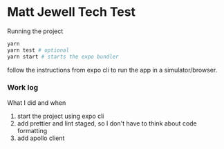 # Matt Jewell Tech Test

Running the project

```bash
yarn
yarn test # optional
yarn start # starts the expo bundler
```

follow the instructions from expo cli to run the app in a simulator/browser.

### Work log

What I did and when

1. start the project using expo cli
1. add prettier and lint staged, so I don't have to think about code formatting
1. add apollo client
